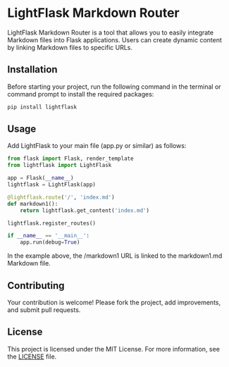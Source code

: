 # LightFlask Markdown Router

LightFlask Markdown Router is a tool that allows you to easily integrate Markdown files into Flask applications. Users can create dynamic content by linking Markdown files to specific URLs.

## Installation

Before starting your project, run the following command in the terminal or command prompt to install the required packages:

```bash
pip install lightflask
```

## Usage
Add LightFlask to your main file (app.py or similar) as follows:

```python
from flask import Flask, render_template
from lightflask import LightFlask

app = Flask(__name__)
lightflask = LightFlask(app)

@lightflask.route('/', 'index.md')
def markdown1():
    return lightflask.get_content('index.md')

lightflask.register_routes()

if __name__ == '__main__':
    app.run(debug=True)

```

In the example above, the /markdown1 URL is linked to the markdown1.md Markdown file.

## Contributing
Your contribution is welcome! Please fork the project, add improvements, and submit pull requests.

## License
This project is licensed under the MIT License. For more information, see the [LICENSE](LICENSE) file.
